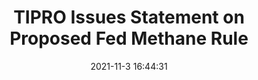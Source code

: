 ---
"title": "TIPRO Issues Statement on Proposed Fed Methane Rule"
"date": "2021-11-3 16:44:31"
"feed_name": "RIGZONE"
"feed_website": "http://www.rigzone.com/"
"feed_rss": "http://www.rigzone.com/news/rss/rigzone_latest.aspx"
"link": "https://www.rigzone.com/news/tipro_issues_statement_on_proposed_fed_methane_rule-03-nov-2021-166909-article/?rss=true"
"source": "None"
"file": "_posts/2021-1-1-4f65800f6214022cb603f2215e182a70160e3f09.md"
"accident": "0"
"drilling": "0"
"dead": "0"
"injured": "0"
"arrested": "0"
"place": "unknown place"
"where": "unknown site"
"causes": "unknown"
"place_uri": "unknown place"
---